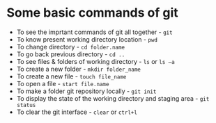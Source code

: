 # Some basic commands of git

- To see the imprtant commands of git all together - `git`
- To know present working directory location - `pwd`
- To change directory​ - `cd folder.name`
- To go back previous directory​ - `cd ..`
- To see files & folders of working directory​ - `ls` or  `ls –a`
- To create a new folder - `mkdir folder_name`
- To create a new file​ - `touch file_name`
- To open a file - `start file.name`
- To make a folder git repository locally​ - `git init`
- To display the state of the working directory and staging area​ - `git status`
- To clear the git interface​ - `clear` or `ctrl+l`
